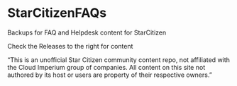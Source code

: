 # StarCitizenFAQs
Backups for FAQ and Helpdesk content for StarCitizen

Check the Releases to the right for content

“This is an unofficial Star Citizen community content repo, not affiliated with the Cloud Imperium group of companies.
All content on this site not authored by its host or users are property of their respective owners.”  
